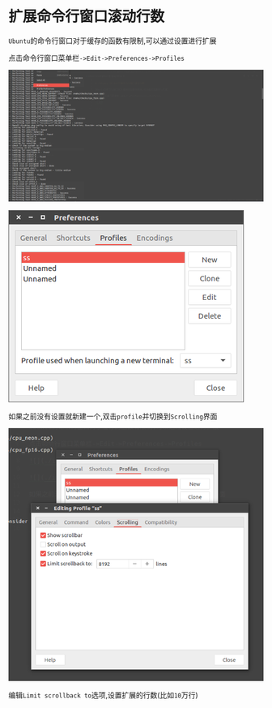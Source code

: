 
# 扩展命令行窗口滚动行数

`Ubuntu`的命令行窗口对于缓存的函数有限制,可以通过设置进行扩展

点击命令行窗口菜单栏`->Edit->Preferences->Profiles`

![](./imgs/preferences.png)

![](./imgs/profiles.png)

如果之前没有设置就新建一个,双击`profile`并切换到`Scrolling`界面

![](./imgs/scrolling.png)

编辑`Limit scrollback to`选项,设置扩展的行数(比如`10`万行)

